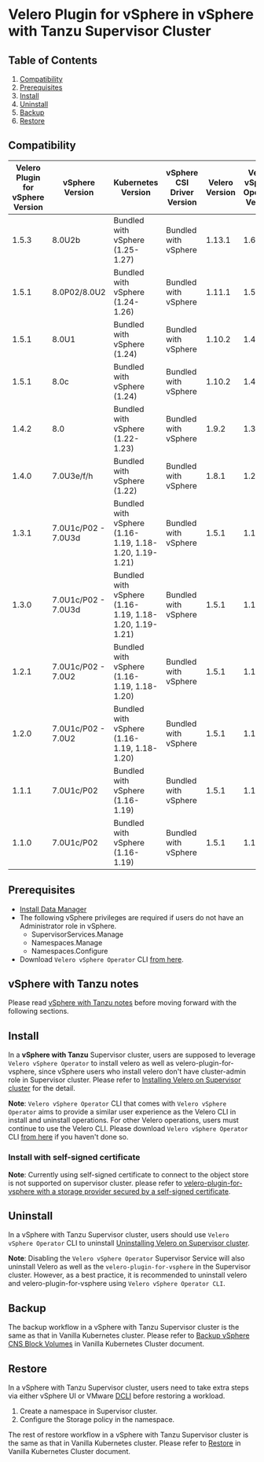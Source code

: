 # Velero Plugin for vSphere in vSphere with Tanzu Supervisor Cluster

## Table of Contents

1. [Compatibility](#compatibility)
2. [Prerequisites](#prerequisites)
3. [Install](#install)
4. [Uninstall](#uninstall)
5. [Backup](#backup)
6. [Restore](#restore)

## Compatibility

| Velero Plugin for vSphere Version | vSphere Version     | Kubernetes Version                                                | vSphere CSI Driver Version | Velero Version | Velero vSphere Operator Version | Data Manager Version | vSphere Plugin Deprecated | vSphere Plugin EOL Date      |
|-----------------------------------|---------------------|-------------------------------------------------------------------|----------------------------|----------------|---------------------------------|---------------|------------|---------------|
| 1.5.3                             | 8.0U2b                  | Bundled with vSphere (1.25-1.27)                                 | Bundled with vSphere       | 1.13.1          | 1.6.0                           | 1.2.0        | No         | N/A           |
| 1.5.1                             | 8.0P02/8.0U2                  | Bundled with vSphere (1.24-1.26)                                 | Bundled with vSphere       | 1.11.1          | 1.5.0                           | 1.2.0        | No         | N/A           |
| 1.5.1                             | 8.0U1                  | Bundled with vSphere (1.24)                                 | Bundled with vSphere       | 1.10.2          | 1.4.0                           | 1.2.0        | No         | N/A           |
| 1.5.1                             | 8.0c                  | Bundled with vSphere (1.24)                                 | Bundled with vSphere       | 1.10.2          | 1.4.0                           | 1.2.0        | No         | N/A           |
| 1.4.2                             | 8.0                  | Bundled with vSphere (1.22-1.23)                                 | Bundled with vSphere       | 1.9.2          | 1.3.0                           | 1.2.0        | No         | N/A           |
| 1.4.0                             | 7.0U3e/f/h           | Bundled with vSphere (1.22)                                      | Bundled with vSphere       | 1.8.1          | 1.2.0                           | 1.1.0        | No         | N/A           |
| 1.3.1                             | 7.0U1c/P02 - 7.0U3d  | Bundled with vSphere (1.16-1.19, 1.18-1.20, 1.19-1.21)           | Bundled with vSphere       | 1.5.1          | 1.1.0                           | 1.1.0        | No         | N/A           |
| 1.3.0                             | 7.0U1c/P02 - 7.0U3d  | Bundled with vSphere (1.16-1.19, 1.18-1.20, 1.19-1.21)           | Bundled with vSphere       | 1.5.1          | 1.1.0                           | 1.1.0        | Yes        | December 2022 |
| 1.2.1                             | 7.0U1c/P02 - 7.0U2   | Bundled with vSphere (1.16-1.19, 1.18-1.20)                      | Bundled with vSphere       | 1.5.1          | 1.1.0                           | 1.1.0        | Yes        | June 2023     |
| 1.2.0                             | 7.0U1c/P02 - 7.0U2   | Bundled with vSphere (1.16-1.19, 1.18-1.20)                      | Bundled with vSphere       | 1.5.1          | 1.1.0                           | 1.1.0        | Yes        | December 2022 |
| 1.1.1                             | 7.0U1c/P02           | Bundled with vSphere (1.16-1.19)                                 | Bundled with vSphere       | 1.5.1          | 1.1.0                           | 1.1.0        | No         | N/A           |
| 1.1.0                             | 7.0U1c/P02           | Bundled with vSphere (1.16-1.19)                                 | Bundled with vSphere       | 1.5.1          | 1.1.0                           | 1.1.0        | Yes        | December 2022 |

## Prerequisites

* [Install Data Manager](supervisor-datamgr.md)
* The following vSphere privileges are required if users do not have an Administrator role in vSphere.
  * SupervisorServices.Manage
  * Namespaces.Manage
  * Namespaces.Configure
* Download `Velero vSphere Operator` CLI [from here](https://github.com/vmware-tanzu/velero-plugin-for-vsphere/releases/download/v1.1.0/velero-vsphere-1.1.0-linux-amd64.tar.gz).

## vSphere with Tanzu notes

Please read [vSphere with Tanzu notes](supervisor-notes.md) before moving forward with the following sections.

## Install

In a **vSphere with Tanzu** Supervisor cluster, users are supposed to leverage `Velero vSphere Operator` to install velero as well as velero-plugin-for-vsphere, since vSphere users who install velero don't have cluster-admin role in Supervisor cluster. Please refer to
[Installing Velero on Supervisor cluster](velero-vsphere-operator-user-manual.md#installing-velero-on-supervisor-cluster)
for the detail.

**Note**: `Velero vSphere Operator` CLI that comes with `Velero vSphere Operator` aims to provide a similar user experience as the Velero CLI in install and uninstall operations. For other Velero operations, users must continue to use the Velero CLI. Please download `Velero vSphere Operator` CLI [from here](https://github.com/vmware-tanzu/velero-plugin-for-vsphere/releases/download/v1.1.0/velero-vsphere-1.1.0-linux-amd64.tar.gz) if you haven't done so.

### Install with self-signed certificate

**Note**: Currently using self-signed certificate to connect to the object store is not supported on supervisor cluster. please refer to [velero-plugin-for-vsphere with a storage provider secured by a self-signed certificate](self-signed-certificate.md).

## Uninstall

In a vSphere with Tanzu Supervisor cluster, users should use `Velero vSphere Operator` CLI to uninstall [Uninstalling Velero on Supervisor cluster](velero-vsphere-operator-user-manual.md#uninstalling-velero-on-supervisor-cluster).

**Note**: Disabling the `Velero vSphere Operator` Supervisor Service will also uninstall Velero as well as the ```velero-plugin-for-vsphere``` in the Supervisor cluster. However, as a best practice, it is recommended to uninstall velero and velero-plugin-for-vsphere using `Velero vSphere Operator CLI`.

## Backup

The backup workflow in a vSphere with Tanzu Supervisor cluster is the same as that in Vanilla Kubernetes cluster. Please refer to [Backup vSphere CNS Block Volumes](vanilla.md#backup-vsphere-cns-block-volumes) in Vanilla Kubernetes Cluster document.

## Restore

In a vSphere with Tanzu Supervisor cluster, users need to take extra steps via either vSphere UI or VMware [DCLI](https://code.vmware.com/web/tool/3.0.0/vmware-datacenter-cli) before restoring a workload.

1. Create a namespace in Supervisor cluster.
2. Configure the Storage policy in the namespace.

The rest of restore workflow in a vSphere with Tanzu Supervisor cluster is the same as that in Vanilla Kubernetes cluster. Please refer to [Restore](vanilla.md#restore) in Vanilla Kubernetes Cluster document.
